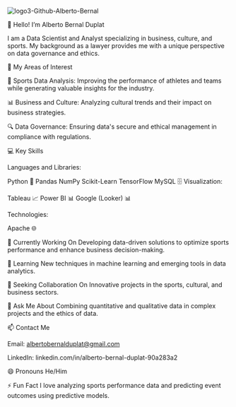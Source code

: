 ![logo3-Github-Alberto-Bernal](https://github.com/user-attachments/assets/1ca3181a-6fa1-420a-bf4a-16edc2788958)






👋 Hello! I’m Alberto Bernal Duplat

I am a Data Scientist and Analyst specializing in business, culture, and sports. My background as a lawyer provides me with a unique perspective on data governance and ethics.

🌟 My Areas of Interest

🏅 Sports Data Analysis: Improving the performance of athletes and teams while generating valuable insights for the industry.

📊 Business and Culture: Analyzing cultural trends and their impact on business strategies.

🔍 Data Governance: Ensuring data's secure and ethical management in compliance with regulations.

💻 Key Skills

Languages and Libraries:

Python 🐍
Pandas
NumPy
Scikit-Learn
TensorFlow
MySQL 🗄️
Visualization:

Tableau 📈
Power BI 📊
Google (Looker) 📊

Technologies:

Apache 🌐


🔭 Currently Working On
Developing data-driven solutions to optimize sports performance and enhance business decision-making.

🌱 Learning
New techniques in machine learning and emerging tools in data analytics.

🤝 Seeking Collaboration On
Innovative projects in the sports, cultural, and business sectors.

🤔 Ask Me About
Combining quantitative and qualitative data in complex projects and the ethics of data.

📫 Contact Me

Email: albertobernalduplat@gmail.com

LinkedIn: linkedin.com/in/alberto-bernal-duplat-90a283a2

😄 Pronouns
He/Him

⚡ Fun Fact
I love analyzing sports performance data and predicting event outcomes using predictive models.















